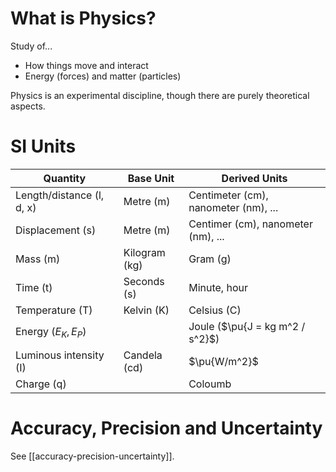 # What is Physics?

Study of...
- How things move and interact
- Energy (forces) and matter (particles)

Physics is an experimental discipline, though there are purely theoretical aspects.

# SI Units

| Quantity                  | Base Unit     | Derived Units                        |
| ------------------------- | ------------- | ------------------------------------ |
| Length/distance (l, d, x) | Metre (m)     | Centimeter (cm), nanometer (nm), ... |
| Displacement (s)          | Metre (m)     | Centimer (cm), nanometer (nm), ...   |
| Mass (m)                  | Kilogram (kg) | Gram (g)                             |
| Time (t)                  | Seconds (s)   | Minute, hour                         |
| Temperature (T)           | Kelvin (K)    | Celsius (C)                          |
| Energy ($E_K, E_P$)       |               | Joule ($\pu{J = kg m^2 / s^2}$)      |
| Luminous intensity (I)    | Candela (cd)  | $\pu{W/m^2}$                         |
| Charge (q)                |               | Coloumb                              | 

# Accuracy, Precision and Uncertainty

See [[accuracy-precision-uncertainty]].